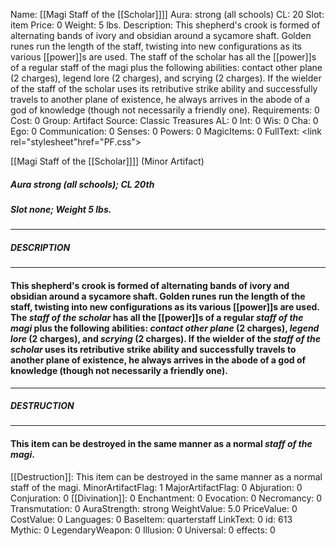 Name: [[Magi Staff of the [[Scholar]]]]
Aura: strong (all schools)
CL: 20
Slot: item
Price: 0
Weight: 5 lbs.
Description: This shepherd's crook is formed of alternating bands of ivory and obsidian around a sycamore shaft. Golden runes run the length of the staff, twisting into new configurations as its various [[power]]s are used. The staff of the scholar has all the [[power]]s of a regular staff of the magi plus the following abilities: contact other plane (2 charges), legend lore (2 charges), and scrying (2 charges). If the wielder of the staff of the scholar uses its retributive strike ability and successfully travels to another plane of existence, he always arrives in the abode of a god of knowledge (though not necessarily a friendly one).
Requirements: 0
Cost: 0
Group: Artifact
Source: Classic Treasures
AL: 0
Int: 0
Wis: 0
Cha: 0
Ego: 0
Communication: 0
Senses: 0
Powers: 0
MagicItems: 0
FullText: <link rel="stylesheet"href="PF.css"><div class="heading"><p class="alignleft">[[Magi Staff of the [[Scholar]]]] (Minor Artifact)</p><div style="clear: both;"></div></div><div><h5><b>Aura </b>strong (all schools); <b>CL </b>20th</h5><h5><b>Slot </b>none; <b>Weight </b>5 lbs.</h5></div><hr/><div><h5><b>DESCRIPTION</b></h5></div><hr/><div><h4><p>This shepherd's crook is formed of alternating bands of ivory and obsidian around a sycamore shaft. Golden runes run the length of the staff, twisting into new configurations as its various [[power]]s are used. The <i>staff of the scholar</i> has all the [[power]]s of a regular <i>staff of the magi</i> plus the following abilities: <i>contact other plane</i> (2 charges), <i>legend lore</i> (2 charges), and <i>scrying</i> (2 charges). If the wielder of the <i>staff of the scholar</i> uses its retributive strike ability and successfully travels to another plane of existence, he always arrives in the abode of a god of knowledge (though not necessarily a friendly one).</p></h4></div><hr/><div><h5><b>DESTRUCTION</b></h5></div><hr/><div><h4><p>This item can be destroyed in the same manner as a normal <i>staff of the magi</i>.</p></h4></div>
[[Destruction]]: This item can be destroyed in the same manner as a normal staff of the magi.
MinorArtifactFlag: 1
MajorArtifactFlag: 0
Abjuration: 0
Conjuration: 0
[[Divination]]: 0
Enchantment: 0
Evocation: 0
Necromancy: 0
Transmutation: 0
AuraStrength: strong
WeightValue: 5.0
PriceValue: 0
CostValue: 0
Languages: 0
BaseItem: quarterstaff
LinkText: 0
id: 613
Mythic: 0
LegendaryWeapon: 0
Illusion: 0
Universal: 0
effects: 0
